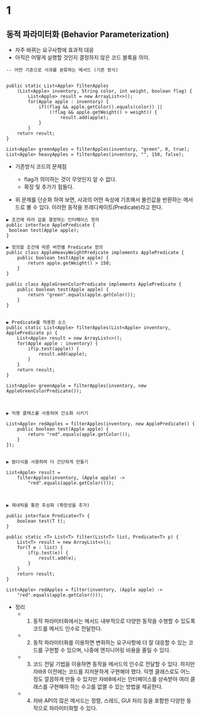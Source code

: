 # 1
## 동적 파라미터화 (Behavior Parameterization)

- 자주 바뀌는 요구사항에 효과적 대응
- 아직은 어떻게 실행할 것인지 결정하지 않은 코드 블록을 의미.

```
-- 어떤 기준으로 사과를 분류하는 메서드 (기존 방식)


public static List<Apple> filterApples
    (List<Apple> inventory, String color, int weight, boolean flag) {
        List<Apple> result = new ArrayList<>();
        for(Apple apple : inventory) {
            if((flag && apple.getColor().equals(color)) ||
                (!flag && apple.getWeight() > weight)) {
                    result.add(apple);
            }
        }
    return result;
}

List<Apple> greenApples = filterApples(inventory, "green", 0, true);
List<Apple> heavyApples = filterApples(inventory, "", 150, false);
```

- 기존방식 코드의 문제점
  - flag가 의미하는 것이 무엇인지 알 수 없다.
  - 확장 및 추가가 힘들다.
 
 - 위 문제를 단순화 하여 보면, 사과의 어떤 속성에 기초해서 불린값을 반환하는 메서드로 볼 수 있다.
    이러한 동작을 프레디케이트(Predicate)라고 한다.
    
```
▶ 조건에 따라 값을 결정하는 인터페이스 정의
public interface ApplePredicate {
 boolean test(Apple apple);
}

▶ 정의할 조건에 따른 버전별 Predicate 정의
public class AppleHeavyWeightPredicate implements ApplePredicate {
    public boolean test(Apple apple) {
        return apple.getWeight() > 150;
    }
}

public class AppleGreenColorPredicate implements ApplePredicate {
    public boolean test(Apple apple) {
        return "green".equals(apple.getColor());
    }
}


▶ Predicate를 적용한 소스
public static List<Apple> filterApples(List<Apple> inventory, ApplePredicate p) { 
    List<Apple> result = new ArrayList<>();
    for(Apple apple : inventory) {
        if(p.test(apple)) {
            result.add(apple);
        }
    }
    return result;
}

List<Apple> greenApple = filterApples(inventory, new AppleGreenColorPredicate());

  
  
▶ 익명 클래스를 사용하여 간소화 시키기

List<Apple> redApples = filterApples(inventory, new ApplePredicate() {
    public boolean test(Apple apple) {
        return "red".equals(apple.getColor());
    }
});


▶ 람다식을 사용하여 더 간단하게 만들기

List<Apple> result = 
    filterApples(inventory, (Apple apple) -> 
        "red".equals(apple.getColor()));



▶ 제네릭을 통한 추상화 (확장성을 추가)

public interface Predicate<T> {
    boolean test(T t);
}

public static <T> List<T> filter(List<T> list, Predicate<T> p) {
    List<T> result = new ArrayList<>();
    for(T e : list) {
        if(p.test(e)) {
            result.add(e);
        }
    }
    return result;
}

List<Apple> redApples = filter(inventory, (Apple apple) ->
    "red".equals(apple.getColor()));
```
  
- 정리
  - 1. 동작 파라미터화에서는 메서드 내부적으로 다양한 동작을 수행할 수 있도록 코드를 메서드 인수로 전달한다.
  - 2. 동작 파라미터화를 이용하면 변화하는 요구사항에 더 잘 대응할 수 있는 코드를 구현할 수 있으며, 나중에 엔지니어링 비용을 줄일 수 있다.
  - 3. 코드 전달 기법을 이용하면 동작을 메서드의 인수로 전달할 수 있다. 하지만 자바8 이전에는 코드를 지저분하게 구현해야 했다. 익명 클래스로도 어느 정도 깔끔하게 만들 수 있지만 자바8에서는 인터페이스를 상속받아 여러 클래스를 구현해야 하는 수고를 없앨 수 있는 방법을 제공한다.
  - 4. 자바 API의 많은 메서드는 정렬, 스레드, GUI 처리 등을 포함한 다양한 동작으로 파라미터화할 수 있다.

